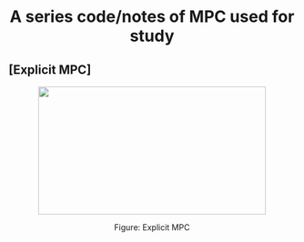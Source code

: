 # <p align="center">  A series code/notes of MPC used for study</p>

## [Explicit MPC]
<p align="center">
  <img width="400" height="225"
       src="https://github.com/linzhuyue/mpc_learning/tree/main/dr_zhubing_code_2022_spring/fig/explicit.jpg">
</p>
<p align="center">
  Figure: Explicit MPC  
</p>